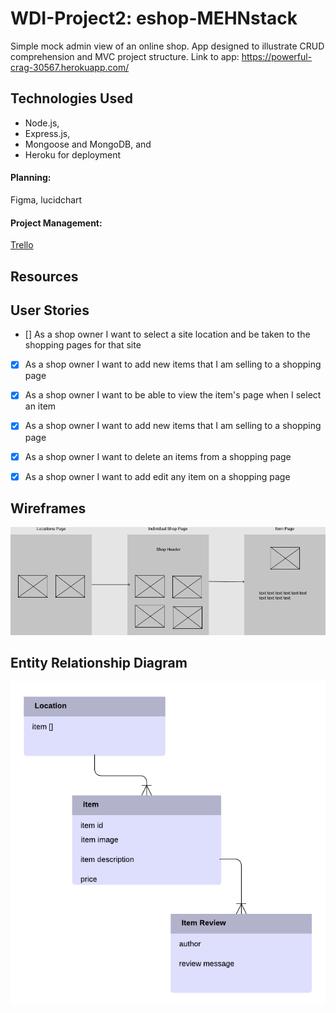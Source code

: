 # WDI-Project2: eshop-MEHNstack
Simple mock admin view of an online shop. App designed to illustrate CRUD comprehension and MVC project structure.
Link to app: https://powerful-crag-30567.herokuapp.com/




## Technologies Used
- Node.js, 
- Express.js, 
- Mongoose and MongoDB, and 
- Heroku for deployment

#### Planning: 
Figma, lucidchart

#### Project Management: 
[Trello](https://trello.com/b/4ZWx1n24/eshop-wdi-project2-mehn-development)

## Resources


## User Stories
- [] As a shop owner I want to select a site location and be taken to the shopping pages for that site

- [X] As a shop owner I want to add new items that I am selling to a shopping page

- [X] As a shop owner I want to be able to view the item's page when I select an item

- [X] As a shop owner I want to add new items that I am selling to a shopping page

- [X] As a shop owner I want to delete an items from a shopping page

- [X] As a shop owner I want to add edit any item on a shopping page

## Wireframes
![wireframe for My Mock Online Shop](/images/wireframe.png)


## Entity Relationship Diagram
![Initial model for te enitites and their relationships within my eShop program.](/images/entity_relationship_diagram.png)
